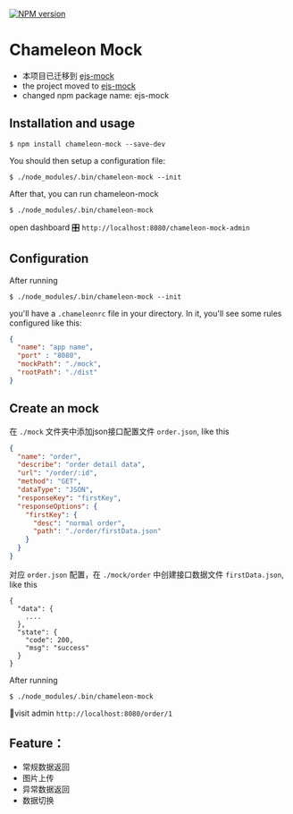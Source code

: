 [![NPM version][npm-image]][npm-url]
# Chameleon Mock
- 本项目已迁移到 [ejs-mock](https://github.com/dwfeiFE/ejs-mock)
- the project moved to [ejs-mock](https://github.com/dwfeiFE/ejs-mock)
- changed npm package name: ejs-mock

[npm-url]: https://www.npmjs.com/package/chameleon-mock
[npm-image]: https://img.shields.io/npm/v/chameleon-mock.svg

## Installation and usage
```
$ npm install chameleon-mock --save-dev
```
You should then setup a configuration file:
```
$ ./node_modules/.bin/chameleon-mock --init
```
After that, you can run chameleon-mock
```
$ ./node_modules/.bin/chameleon-mock
```
open dashboard 🎛 `http://localhost:8080/chameleon-mock-admin`
## Configuration
After running 
```
$ ./node_modules/.bin/chameleon-mock --init
```
you'll have a `.chameleonrc` file in your directory. In it, you'll see some rules configured like this:
```json
{
  "name": "app name",
  "port" : "8080",
  "mockPath": "./mock",
  "rootPath": "./dist"
}
```
## Create an mock
在 `./mock` 文件夹中添加json接口配置文件 `order.json`, like this
```json
{
  "name": "order",
  "describe": "order detail data",
  "url": "/order/:id",
  "method": "GET",
  "dataType": "JSON",
  "responseKey": "firstKey",
  "responseOptions": {
    "firstKey": {
      "desc": "normal order",
      "path": "./order/firstData.json"
    }
  }
}
```
对应 `order.json` 配置，在 `./mock/order` 中创建接口数据文件 `firstData.json`, like this
```
{
  "data": {
    ....
  },
  "state": {
    "code": 200,
    "msg": "success"
  }
}
```
After running 
```
$ ./node_modules/.bin/chameleon-mock
```
🎈visit admin `http://localhost:8080/order/1`

## Feature：
* 常规数据返回
* 图片上传
* 异常数据返回
* 数据切换